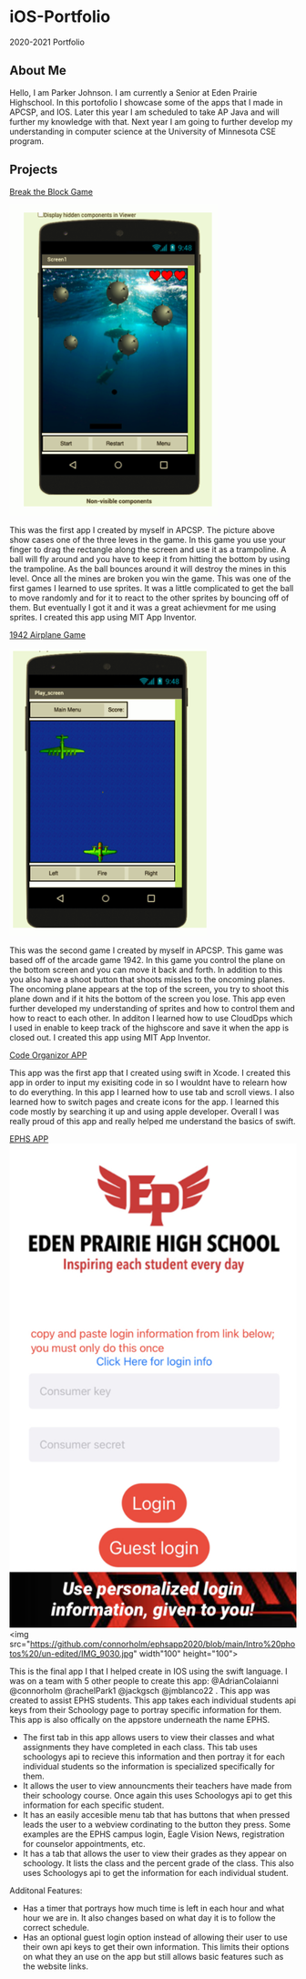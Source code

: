 # iOS-Portfolio
2020-2021 Portfolio

## About Me
Hello, I am Parker Johnson. I am currently a Senior at Eden Prairie Highschool. In this portofolio I showcase some of the apps that I made in APCSP, and IOS. Later this year I am scheduled to take AP Java and will further my knowledge with that.  Next year I am going to further develop my understanding in computer science at the University of Minnesota CSE program.

## Projects




[Break the Block Game](https://github.com/ParkerJ30/Break-the-Block-game) 

![BreakeBlock UI](https://github.com/ParkerJ30/Break-the-Block-game/blob/main/Screen%20Shot%202020-11-05%20at%2010.19.15%20AM.png)

This was the first app I created by myself in APCSP. The picture above show cases one of the three leves in the game. In this game you use your finger to drag the rectangle along the screen and use it as a trampoline. A ball will fly around and you have to keep it from hitting the bottom by using the trampoline. As the ball bounces around it will destroy the mines in this level. Once all the mines are broken you win the game. This was one of the first games I learned to use sprites. It was a little complicated to get the ball to move randomly and for it to react to the other sprites by bouncing off of them. But eventually I got it and it was a great achievment for me using sprites. I created this app using MIT App Inventor.


[1942 Airplane Game](https://github.com/ParkerJ30/Airplane-1942-game)

![1942Airplane UI](https://github.com/ParkerJ30/Airplane-1942-game/blob/main/Screen%20Shot%202020-11-05%20at%2010.36.20%20AM.png)

This was the second game I created by myself in APCSP. This game was based off of the arcade game 1942. In this game you control the plane on the bottom screen and you can move it back and forth. In addition to this you also have a shoot button that shoots missles to the oncoming planes. The oncoming plane appears at the top of the screen, you try to shoot this plane down and if it hits the bottom of the screen you lose. This app even further developed my understanding of sprites and how to control them and how to react to each other. In additon I learned how to use CloudDps which I used in enable to keep track of the highscore and save it when the app is closed out.  I created this app using MIT App Inventor.

[Code Organizor APP](https://github.com/ParkerJ30/Code-Organize-App)

This app was the first app that I created using swift in Xcode. I created this app in order to input my exisiting code in so I wouldnt have to relearn how to do everything. In this app I learned how to use tab and scroll views. I also learned how to switch pages and create icons for the app. I learned this code mostly by searching it up and using apple developer. Overall I was really proud of this app and really helped me understand the basics of swift.

[EPHS APP](https://github.com/connorholm/ephsapp2020)
![Ephs APP UI](https://github.com/connorholm/ephsapp2020/blob/main/Intro%20photos%20/un-edited/IMG_9030.jpg)<img src="https://github.com/connorholm/ephsapp2020/blob/main/Intro%20photos%20/un-edited/IMG_9030.jpg" width"100" height="100">

This is the final app I that I helped create in IOS using the swift language. I was on a team with 5 other people to create this app: @AdrianColaianni @connorholm @rachelPark1 @jackgsch @jmblanco22 . This app was created to assist EPHS students. This app takes each individual students api keys from their Schoology page to portray specific information for them. This app is also offically on the appstore underneath the name EPHS.
- The first tab in this app allows users to view their classes and what assignments they have completed in each class. This tab uses schoologys api to recieve this information and then portray it for each individual students so the information is specialized specifically for them. 
- It allows the user to view announcments their teachers have made from their schoology course. Once again this uses Schoologys api to get this information for each specific student.
- It has an easily accesible menu tab that has buttons that when pressed leads the user to a webview cordinating to the button they press. Some examples are the EPHS campus login, Eagle Vision News, registration for counselor appointments, etc.
- It has a tab that allows the user to view their grades as they appear on schoology. It lists the class and the percent grade of the class. This also uses Schoologys api to get the information for each individual student.

Additonal Features:
- Has a timer that portrays how much time is left in each hour and what hour we are in. It also changes based on what day it is to follow the correct schedule. 
- Has an optional guest login option instead of allowing their user to use their own api keys to get their own information. This limits their options on what they an use on the app but still allows basic features such as the website links.

